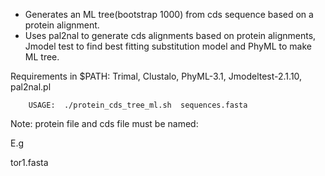 - Generates an ML tree(bootstrap 1000) from cds sequence based on a protein alignment.
- Uses pal2nal to generate cds alignments based on protein alignments, Jmodel test to find best fitting substitution model and PhyML to make ML tree. 


Requirements in $PATH: Trimal, Clustalo, PhyML-3.1, Jmodeltest-2.1.10, pal2nal.pl


		USAGE:  ./protein_cds_tree_ml.sh  sequences.fasta 


Note: protein file and cds file must be named:

E.g

tor1.fasta
 

